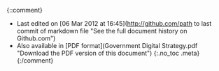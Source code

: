 {::comment}
* Last edited on [06 Mar 2012 at 16:45](http://github.com/path to last commit of markdown file "See the full document history on Github.com")
* Also available in [PDF format](Government Digital Strategy.pdf "Download the PDF version of this document")
{:.no_toc .meta}
{:/comment}

